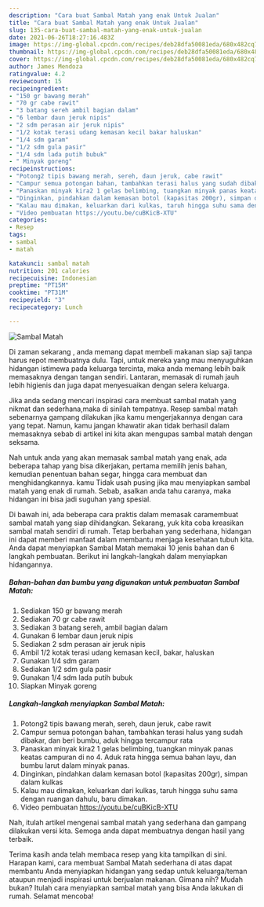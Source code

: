 ```yaml
---
description: "Cara buat Sambal Matah yang enak Untuk Jualan"
title: "Cara buat Sambal Matah yang enak Untuk Jualan"
slug: 135-cara-buat-sambal-matah-yang-enak-untuk-jualan
date: 2021-06-26T18:27:16.483Z
image: https://img-global.cpcdn.com/recipes/deb28dfa50081eda/680x482cq70/sambal-matah-foto-resep-utama.jpg
thumbnail: https://img-global.cpcdn.com/recipes/deb28dfa50081eda/680x482cq70/sambal-matah-foto-resep-utama.jpg
cover: https://img-global.cpcdn.com/recipes/deb28dfa50081eda/680x482cq70/sambal-matah-foto-resep-utama.jpg
author: James Mendoza
ratingvalue: 4.2
reviewcount: 15
recipeingredient:
- "150 gr bawang merah"
- "70 gr cabe rawit"
- "3 batang sereh ambil bagian dalam"
- "6 lembar daun jeruk nipis"
- "2 sdm perasan air jeruk nipis"
- "1/2 kotak terasi udang kemasan kecil bakar haluskan"
- "1/4 sdm garam"
- "1/2 sdm gula pasir"
- "1/4 sdm lada putih bubuk"
- " Minyak goreng"
recipeinstructions:
- "Potong2 tipis bawang merah, sereh, daun jeruk, cabe rawit"
- "Campur semua potongan bahan, tambahkan terasi halus yang sudah dibakar, dan beri bumbu, aduk hingga tercampur rata"
- "Panaskan minyak kira2 1 gelas belimbing, tuangkan minyak panas keatas campuran di no 4. Aduk rata hingga semua bahan layu, dan bumbu larut dalam minyak panas."
- "Dinginkan, pindahkan dalam kemasan botol (kapasitas 200gr), simpan dalam kulkas"
- "Kalau mau dimakan, keluarkan dari kulkas, taruh hingga suhu sama dengan ruangan dahulu, baru dimakan."
- "Video pembuatan https://youtu.be/cuBKicB-XTU"
categories:
- Resep
tags:
- sambal
- matah

katakunci: sambal matah 
nutrition: 201 calories
recipecuisine: Indonesian
preptime: "PT15M"
cooktime: "PT31M"
recipeyield: "3"
recipecategory: Lunch

---
```



![Sambal Matah](https://img-global.cpcdn.com/recipes/deb28dfa50081eda/680x482cq70/sambal-matah-foto-resep-utama.jpg)

Di zaman  sekarang , anda memang dapat membeli makanan siap saji tanpa harus repot membuatnya dulu. Tapi, untuk mereka yang mau menyuguhkan hidangan istimewa pada keluarga tercinta, maka anda memang lebih baik memasaknya dengan tangan sendiri. Lantaran, memasak di rumah jauh lebih higienis dan juga dapat menyesuaikan dengan selera keluarga.

Jika anda sedang mencari inspirasi cara membuat sambal matah yang nikmat dan sederhana,maka di sinilah tempatnya. Resep sambal matah  sebenarnya gampang dilakukan jika kamu mengerjakannya dengan cara yang tepat. Namun, kamu jangan khawatir akan tidak berhasil dalam memasaknya 
sebab di artikel ini kita akan mengupas sambal matah dengan seksama.  



Nah untuk anda yang akan memasak sambal matah yang enak, ada beberapa tahap yang bisa dikerjakan, pertama memilih jenis bahan, kemudian penentuan bahan segar, hingga cara membuat dan menghidangkannya. kamu Tidak usah pusing jika mau menyiapkan sambal matah yang enak di rumah. Sebab, asalkan anda  tahu caranya, maka hidangan ini bisa jadi suguhan yang spesial.

Di bawah ini, ada beberapa cara praktis  dalam memasak caramembuat sambal matah yang siap dihidangkan. Sekarang, yuk kita coba kreasikan sambal matah sendiri di rumah. Tetap berbahan yang sederhana, hidangan ini dapat memberi manfaat dalam membantu menjaga kesehatan tubuh kita. Anda dapat menyiapkan Sambal Matah memakai 10 jenis bahan dan 6 langkah pembuatan. Berikut ini langkah-langkah dalam menyiapkan hidangannya.

<!--inarticleads1-->

##### Bahan-bahan dan bumbu yang digunakan untuk pembuatan Sambal Matah:

1. Sediakan 150 gr bawang merah
1. Sediakan 70 gr cabe rawit
1. Sediakan 3 batang sereh, ambil bagian dalam
1. Gunakan 6 lembar daun jeruk nipis
1. Sediakan 2 sdm perasan air jeruk nipis
1. Ambil 1/2 kotak terasi udang kemasan kecil, bakar, haluskan
1. Gunakan 1/4 sdm garam
1. Sediakan 1/2 sdm gula pasir
1. Gunakan 1/4 sdm lada putih bubuk
1. Siapkan  Minyak goreng




<!--inarticleads2-->

##### Langkah-langkah menyiapkan Sambal Matah:

1. Potong2 tipis bawang merah, sereh, daun jeruk, cabe rawit
1. Campur semua potongan bahan, tambahkan terasi halus yang sudah dibakar, dan beri bumbu, aduk hingga tercampur rata
1. Panaskan minyak kira2 1 gelas belimbing, tuangkan minyak panas keatas campuran di no 4. Aduk rata hingga semua bahan layu, dan bumbu larut dalam minyak panas.
1. Dinginkan, pindahkan dalam kemasan botol (kapasitas 200gr), simpan dalam kulkas
1. Kalau mau dimakan, keluarkan dari kulkas, taruh hingga suhu sama dengan ruangan dahulu, baru dimakan.
1. Video pembuatan https://youtu.be/cuBKicB-XTU




Nah, itulah artikel mengenai  sambal matah  yang sederhana dan gampang dilakukan versi kita. Semoga anda dapat membuatnya dengan hasil yang terbaik. 

Terima kasih anda telah membaca resep yang kita tampilkan di sini. Harapan kami, cara membuat  Sambal Matah sederhana di atas dapat membantu Anda menyiapkan hidangan yang sedap untuk keluarga/teman ataupun menjadi inspirasi untuk berjualan makanan. Gimana nih? Mudah bukan? Itulah cara menyiapkan sambal matah yang bisa Anda lakukan di rumah. Selamat mencoba!

